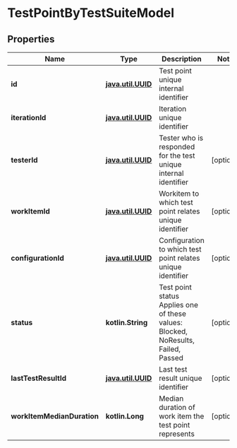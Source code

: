 
# TestPointByTestSuiteModel

## Properties
| Name | Type | Description | Notes |
| ------------ | ------------- | ------------- | ------------- |
| **id** | [**java.util.UUID**](java.util.UUID.md) | Test point unique internal identifier |  |
| **iterationId** | [**java.util.UUID**](java.util.UUID.md) | Iteration unique identifier |  |
| **testerId** | [**java.util.UUID**](java.util.UUID.md) | Tester who is responded for the test unique internal identifier |  [optional] |
| **workItemId** | [**java.util.UUID**](java.util.UUID.md) | Workitem to which test point relates unique identifier |  [optional] |
| **configurationId** | [**java.util.UUID**](java.util.UUID.md) | Configuration to which test point relates unique identifier |  [optional] |
| **status** | **kotlin.String** | Test point status  Applies one of these values: Blocked, NoResults, Failed, Passed |  [optional] |
| **lastTestResultId** | [**java.util.UUID**](java.util.UUID.md) | Last test result unique identifier |  [optional] |
| **workItemMedianDuration** | **kotlin.Long** | Median duration of work item the test point represents |  [optional] |



